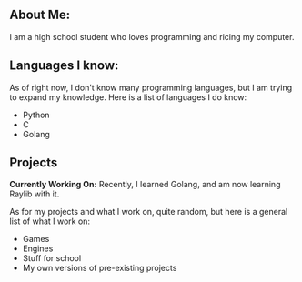 ## About Me:
I am a high school student who loves programming and ricing my computer.

## Languages I know:
As of right now, I don't know many programming languages, but I am trying to expand my knowledge. Here is a list of languages I do know:
- Python
- C
- Golang

## Projects
<b>Currently Working On:</b> Recently, I learned Golang, and am now learning Raylib with it.

As for my projects and what I work on, quite random, but here is a general list of what I work on:
- Games
- Engines
- Stuff for school
- My own versions of pre-existing projects
